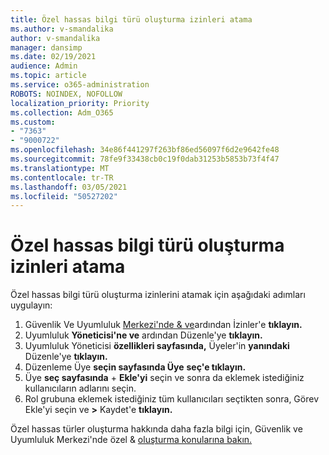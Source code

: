 ```yaml
---
title: Özel hassas bilgi türü oluşturma izinleri atama
ms.author: v-smandalika
author: v-smandalika
manager: dansimp
ms.date: 02/19/2021
audience: Admin
ms.topic: article
ms.service: o365-administration
ROBOTS: NOINDEX, NOFOLLOW
localization_priority: Priority
ms.collection: Adm_O365
ms.custom:
- "7363"
- "9000722"
ms.openlocfilehash: 34e86f441297f263bf86ed56097f6d2e9642fe48
ms.sourcegitcommit: 78fe9f33438cb0c19f0dab31253b5853b73f4f47
ms.translationtype: MT
ms.contentlocale: tr-TR
ms.lasthandoff: 03/05/2021
ms.locfileid: "50527202"
---
```

# <a name="assign-permissions-for-custom-sensitive-information-type-creation"></a>Özel hassas bilgi türü oluşturma izinleri atama

Özel hassas bilgi türü oluşturma izinlerini atamak için aşağıdaki adımları uygulayın:

1. Güvenlik Ve Uyumluluk [Merkezi'nde & ve](https://sip.protection.office.com/)ardından İzinler'e **tıklayın.**
2. Uyumluluk **Yöneticisi'ne ve** ardından Düzenle'ye **tıklayın.**
3. Uyumluluk Yöneticisi **özellikleri sayfasında,** Üyeler'in **yanındaki** Düzenle'ye **tıklayın.**
4. Düzenleme Üye **seçin sayfasında Üye** **seç'e tıklayın.**
5. Üye **seç sayfasında** + **Ekle'yi** seçin ve sonra da eklemek istediğiniz kullanıcıların adlarını seçin.
6. Rol grubuna eklemek istediğiniz tüm kullanıcıları seçtikten sonra, Görev Ekle'yi seçin ve **>** Kaydet'e **tıklayın.**

Özel hassas türler oluşturma hakkında daha fazla bilgi için, Güvenlik ve Uyumluluk Merkezi'nde özel & [oluşturma konularına bakın.](https://docs.microsoft.com/microsoft-365/compliance/create-a-custom-sensitive-information-type)